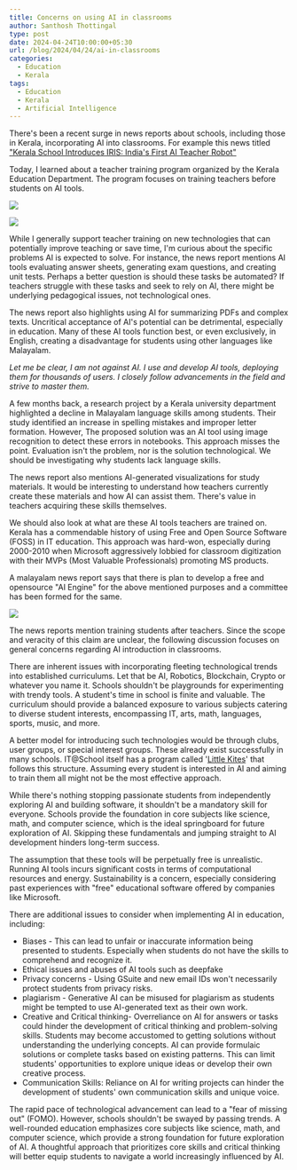 ```yaml
---
title: Concerns on using AI in classrooms
author: Santhosh Thottingal
type: post
date: 2024-04-24T10:00:00+05:30
url: /blog/2024/04/24/ai-in-classrooms
categories:
  - Education
  - Kerala
tags:
  - Education
  - Kerala
  - Artificial Intelligence
---
```


There's been a recent surge in news reports about schools, including those in Kerala, incorporating AI into classrooms. For example this news titled ["Kerala School Introduces IRIS: India's First AI Teacher Robot"](http://timesofindia.indiatimes.com/articleshow/108292074.cms?fbclid=IwAR0weo53MGI27omxVOwR1CbBQiB5lCauL_TbDS4ypkjS_cqgFur2oIC_NiA)

Today, I learned about a teacher training program organized by the Kerala Education Department. The program focuses on training teachers before students on AI tools.

![](/wp-content/uploads/2024/04/ai-in-schools.jpeg)

![](/wp-content/uploads/2024/04/ai-in-schools-express.jpeg)

While I generally support teacher training on new technologies that can potentially improve teaching or save time, I'm curious about the specific problems AI is expected to solve. For instance, the news report mentions AI tools evaluating answer sheets, generating exam questions, and creating unit tests.  Perhaps a better question is should these tasks be automated?  If teachers struggle with these tasks and seek to rely on AI, there might be underlying pedagogical issues, not technological ones.

The news report also highlights using AI for summarizing PDFs and complex texts.  Uncritical acceptance of AI's potential can be detrimental, especially in education.  Many of these AI tools function best, or even exclusively, in English, creating a disadvantage for students using other languages like Malayalam.

*Let me be clear, I am not against AI. I use and develop AI tools, deploying them for thousands of users.  I closely follow advancements in the field and strive to master them.*

A few months back, a research project by a Kerala university department highlighted a decline in Malayalam language skills among students.  Their study identified an increase in spelling mistakes and improper letter formation. However, The proposed solution was an AI tool using image recognition to detect these errors in notebooks.  This approach misses the point. Evaluation isn't the problem, nor is the solution technological.  We should be investigating why students lack language skills.

The news report also mentions AI-generated visualizations for study materials.  It would be interesting to understand how teachers currently create these materials and how AI can assist them. There's value in teachers acquiring these skills themselves.

We should also look at what are these AI tools teachers are trained on. Kerala has a commendable history of using Free and Open Source Software (FOSS) in IT education. This approach was hard-won, especially during 2000-2010 when Microsoft aggressively lobbied for classroom digitization with their MVPs (Most Valuable Professionals) promoting MS products.

A malayalam news report says that there is plan to develop a free and opensource "AI Engine" for the above mentioned purposes and a committee has been formed for the same.

![](/wp-content/uploads/2024/04/ai-in-schools-mb.jpeg)

The news reports mention training students after teachers.  Since the scope and veracity of this claim are unclear, the following discussion focuses on general concerns regarding AI introduction in classrooms.

There are inherent issues with incorporating fleeting technological trends into established curriculums. Let that be AI, Robotics, Blockchain, Crypto or whatever you name it.  Schools shouldn't be playgrounds for experimenting with trendy tools.  A student's time in school is finite and valuable.  The curriculum should provide a balanced exposure to various subjects catering to diverse student interests, encompassing IT, arts, math, languages, sports, music, and more.

A better model for introducing such technologies would be through clubs, user groups, or special interest groups.  These already exist successfully in many schools. IT@School itself has a program called '[Little Kites](https://kite.kerala.gov.in/lkms/)' that follows this structure.  Assuming every student is interested in AI and aiming to train them all might not be the most effective approach.

While there's nothing stopping passionate students from independently exploring AI and building software, it shouldn't be a mandatory skill for everyone.  Schools provide the foundation in core subjects like science, math, and computer science, which is the ideal springboard for future exploration of AI.  Skipping these fundamentals and jumping straight to AI development hinders long-term success.

The assumption that these tools will be perpetually free is unrealistic.  Running AI tools incurs significant costs in terms of computational resources and energy. Sustainability is a concern, especially considering past experiences with "free" educational software offered by companies like Microsoft.

There are additional issues to consider when implementing AI in education, including:

* Biases - This can lead to unfair or inaccurate information being presented to students. Especially when students do not have the skills to comprehend and recognize it.
* Ethical issues and abuses of AI tools such as deepfake
* Privacy concerns - Using GSuite and new email IDs won't necessarily protect students from privacy risks.
* plagiarism - Generative AI can be misused for plagiarism as students might be tempted to use AI-generated text as their own work.
* Creative and Critical thinking-  Overreliance on AI for answers or tasks could hinder the development of critical thinking and problem-solving skills. Students may become accustomed to getting solutions without understanding the underlying concepts. AI can provide formulaic solutions or complete tasks based on existing patterns. This can limit students' opportunities to explore unique ideas or develop their own creative process.
* Communication Skills: Reliance on AI for writing projects can hinder the development of students' own communication skills and unique voice.

The rapid pace of technological advancement can lead to a "fear of missing out" (FOMO).  However, schools shouldn't be swayed by passing trends.  A well-rounded education emphasizes core subjects like science, math, and computer science, which provide a strong foundation for future exploration of AI. A thoughtful approach that prioritizes core skills and critical thinking will better equip students to navigate a world increasingly influenced by AI.

